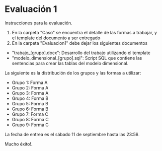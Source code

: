 # Evaluación 1
Instrucciones para la evaluación.

1. En la carpeta "Caso" se encuentra el detalle de las formas a trabajar, y el template del documento a ser entregado
2. En la carpeta "Evaluacion1" debe dejar los siguientes documentos
  * "trabajo_[grupo].docx": Desarrollo del trabajo utilizando el template
  * "modelo_dimensional_[grupo].sql": Script SQL que contiene las sentencias para crear las tablas del modelo dimensional.

La siguiente es la distribución de los grupos y las formas a utilizar:
* Grupo 1: Forma A
* Grupo 2: Forma A
* Grupo 3: Forma A
* Grupo 4: Forma B
* Grupo 5: Forma B
* Grupo 6: Forma B
* Grupo 7: Forma C
* Grupo 8: Forma C
* Grupo 9: Forma C

La fecha de entrea es el sábado 11 de septiembre hasta las 23:59.

Mucho éxito!.
